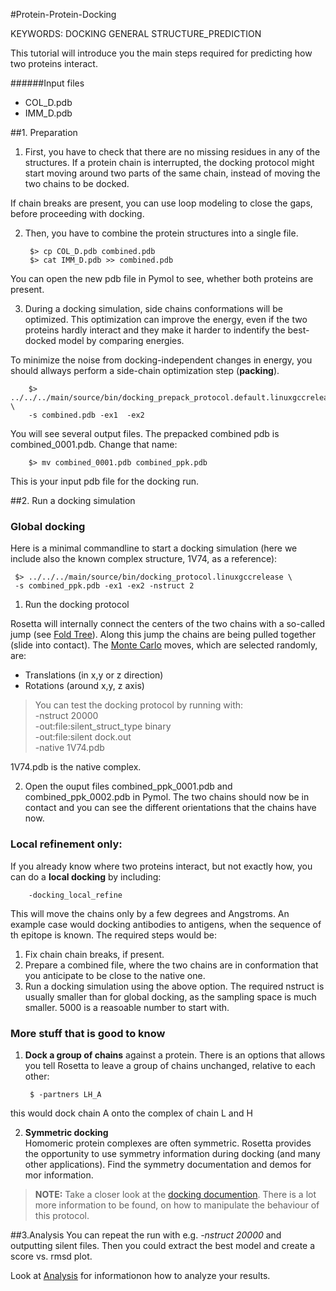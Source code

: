 #Protein-Protein-Docking

KEYWORDS: DOCKING GENERAL STRUCTURE_PREDICTION 

This tutorial will introduce you the main steps required for predicting how two proteins interact.

######Input files

* COL_D.pdb
* IMM_D.pdb

##1. Preparation

1. First, you have to check that there are no missing residues in any of the structures. If a protein chain is interrupted, the docking protocol might start moving around two parts of the same chain, instead of moving the two chains to be docked.

 If chain breaks are present, you can use loop modeling to close the gaps, before proceeding with docking.

2. Then, you have to combine the protein structures into a single file. 

        $> cp COL_D.pdb combined.pdb
        $> cat IMM_D.pdb >> combined.pdb
      
 You can open the new pdb file in Pymol to see, whether both proteins are present.

3. During a docking simulation, side chains conformations will be optimized. This optimization can improve the energy, even if the two proteins hardly interact and they make it harder to indentify the best-docked model by comparing energies.

 To minimize the noise from docking-independent changes in energy, you should allways perform a side-chain optimization step (**packing**).

        $> ../../../main/source/bin/docking_prepack_protocol.default.linuxgccrelease \
        -s combined.pdb -ex1  -ex2
        
  You will see several output files. The prepacked combined pdb is combined_0001.pdb. Change that name:
  
        $> mv combined_0001.pdb combined_ppk.pdb
        
   This is your input pdb file for the docking run.
   
##2. Run a docking simulation

### Global docking
Here is a minimal commandline to start a docking simulation (here we include also the known complex structure, 1V74, as a reference):

     $> ../../../main/source/bin/docking_protocol.linuxgccrelease \
     -s combined_ppk.pdb -ex1 -ex2 -nstruct 2
     
1. Run the docking protocol  
     
 Rosetta will internally connect the centers of the two chains with a so-called jump (see [Fold Tree]()). Along this jump the chains are being pulled together (slide into contact). The [Monte Carlo]() moves, which are selected randomly, are:   
 
 * Translations (in x,y or z direction)
 * Rotations (around x,y, z axis)  
 
 > You can test the docking protocol by running with:  
 > -nstruct 20000  
 > -out:file:silent\_struct_type binary  
 > -out:file:silent dock.out  
 > -native 1V74.pdb                 
 
 1V74.pdb is the native complex.

2. Open the ouput files combined\_ppk\_0001.pdb and combined\_ppk_0002.pdb in Pymol. The two chains should now be in contact and you can see the different orientations that the chains have now.

### Local refinement only:

If you already know where two proteins interact, but not exactly how, you can do a **local docking** by including:

        -docking_local_refine
        
This will move the chains only by a few degrees and Angstroms. An example case would docking antibodies to antigens, when the sequence of th epitope is known. The required steps would be:

1. Fix chain chain breaks, if present. 
2. Prepare a combined file, where the two chains are in conformation that you anticipate to be close to the native one.
3. Run a docking simulation using the above option. The required nstruct is usually smaller than for global docking, as the sampling space is much smaller. 5000 is a reasoable number to start with. 

	
### More stuff that is good to know
1. **Dock a group of chains** against a protein. There is an options that allows you tell Rosetta to leave a group of chains unchanged, relative to each other:

		$ -partners LH_A
		
 this would dock chain A onto the complex of chain L and H

2. **Symmetric docking**  
Homomeric protein complexes are often symmetric. Rosetta provides the opportunity to use symmetry information during docking (and many other applications). Find the symmetry documentation and demos for mor information.

> **NOTE:** Take a closer look at the [docking documention](https://www.rosettacommons.org/docs/wiki/application_documentation/docking/docking-protocol). There is a lot more information to be found, on how to manipulate the behaviour of this protocol.

##3.Analysis
You can repeat the run with e.g. *-nstruct 20000* and outputting silent files. Then you could extract the best model and create a score vs. rmsd plot.


Look at [Analysis](Analysis) for informationon how to analyze your results.



